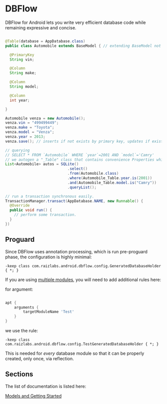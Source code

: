 # DBFlow

DBFlow for Android lets you write very efficient database code while remaining
expressive and concise.

```java

@Table(database = AppDatabase.class)
public class Automobile extends BaseModel { // extending BaseModel not required, you can also implement Model

  @PrimaryKey
  String vin;

  @Column
  String make;

  @Column
  String model;

  @Column
  int year;

}

Automobile venza = new Automobile();
venza.vin = "499499449";
venza.make = "Toyota";
venza.model = "Venza";
venza.year = 2013;
venza.save(); // inserts if not exists by primary key, updates if exists.

// querying
// SELECT * FROM `Automobile` WHERE `year`=2001 AND `model`='Camry'
// we autogen a "_Table" class that contains convenience Properties which provide easy SQL ops.
List<Automobile> autos = SQLite()
                            .select()
                            .from(Automobile.class)
                            .where(Automobile_Table.year.is(2001))
                            .and(Automobile_Table.model.is("Camry"))
                            .queryList();

// run a transaction synchronous easily.
TransactionManager.transact(AppDatabase.NAME, new Runnable() {
  @Override
  public void run() {
    // perform some transaction.
  }
})

```

## Proguard

Since DBFlow uses annotation processing, which is run pre-proguard phase,
the configuration is highly minimal:

```
-keep class com.raizlabs.android.dbflow.config.GeneratedDatabaseHolder { *; }

```

If you are using [multiple modules](/usage2/MultipleModules.md), you will need
to add additional rules here:

for argument:

```groovy

apt {
    arguments {
        targetModuleName 'Test'
    }
}

```
we use the rule:

```
-keep class com.raizlabs.android.dbflow.config.TestGeneratedDatabaseHolder { *; }

```

This is needed for _every_ database module so that it can be properly created, only once,
via reflection.


## Sections

The list of documentation is listed here:

[Models and Getting Started](/usage2/ModelsAndGettingStarted.md)
